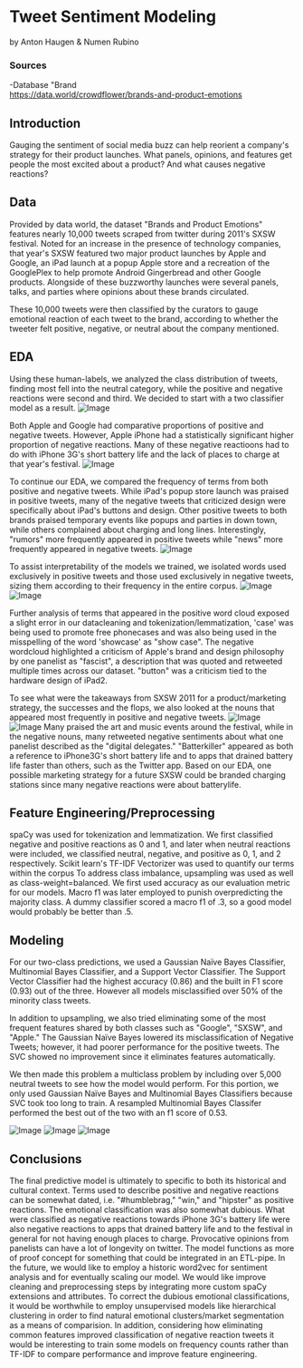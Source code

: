 # Tweet Sentiment Modeling
by Anton Haugen & Numen Rubino

### Sources 
-Database "Brand<br>
https://data.world/crowdflower/brands-and-product-emotions

## Introduction
Gauging the sentiment of social media buzz can help reorient a company's strategy for their product launches. What panels, opinions, and features get people the most excited about a product? And what causes negative reactions?

## Data

Provided by data world, the dataset "Brands and Product Emotions" features nearly 10,000 tweets scraped from twitter during 2011's SXSW festival. Noted for an increase in the presence of technology companies, that year's SXSW featured two major product launches by Apple and Google, an iPad launch at a popup Apple store and a recreation of the GooglePlex to help promote Android Gingerbread and other Google products. Alongside of these buzzworthy launches were several panels, talks, and parties where opinions about these brands circulated.

These 10,000 tweets were then classified by the curators to gauge emotional reaction of each tweet to the brand, according to whether the tweeter felt positive, negative, or neutral about the company mentioned. 

## EDA

Using these human-labels, we analyzed the class distribution of tweets, finding most fell into the neutral category, while the positive and negative reactions were second and third. We decided to start with a two classifier model as a result.
![Image](images/emotiondistribution.png?raw=true)

Both Apple and Google had comparative proportions of positive and negative tweets. However, Apple iPhone had a statistically significant higher proportion of negative reactions. Many of these negative reactioons had to do with iPhone 3G's short battery life and the lack of places to charge at that year's festival.
![Image](images/brandcomparison.png?raw=true)

To continue our EDA, we compared the frequency of terms from both positive and negative tweets. While iPad's popup store launch was praised in positive tweets, many of the negative tweets that criticized design were specifically about iPad's buttons and design. Other positive tweets to both brands praised temporary events like popups and parties in down town, while others complained about charging and long lines.  Interestingly, "rumors" more frequently appeared in positive tweets while "news" more frequently appeared in negative tweets.
![Image](images/word_freq_axes.png?raw=true)

To assist interpretability of the models we trained, we isolated words used exclusively in positive tweets and those used exclusively in negative tweets, sizing them according to their frequency in the entire corpus. 
![Image](images/pos_word_wordcloud.png?raw=true)
![Image](images/neg_word_wordcloud.png?raw=true)

Further analysis of terms that appeared in the positive word cloud exposed a slight error in our datacleaning and tokenization/lemmatization, 'case' was being used to promote free phonecases and was also being used in the misspelling of the word 'showcase' as "show case". The negative wordcloud highlighted a criticism of Apple's brand and design philosophy by one panelist as "fascist", a description that was quoted and retweeted multiple times across our dataset. "button" was a criticism tied to the hardware design of iPad2. 

To see what were the takeaways from SXSW 2011 for a product/marketing strategy, the successes and the flops, we also looked at the nouns that appeared most frequently in positive and negative tweets.
![Image](images/pos_noun_wordcloud.png?raw=true)
![Image](images/neg_noun_wordcloud.png?raw=true)
Many praised the art and music events around the festival, while in the negative nouns, many retweeted negative sentiments about what one panelist described as the "digital delegates." "Batterkiller" appeared as both a reference to iPhone3G's short battery life and to apps that drained battery life faster than others, such as the Twitter app. Based on our EDA, one possible marketing strategy for a future SXSW could be branded charging stations since many negative reactions were about batterylife.

## Feature Engineering/Preprocessing
spaCy was used for tokenization and lemmatization. We first classified negative and positive reactions as 0 and 1, and later when neutral reactions were included, we classified neutral, negative, and positive as 0, 1, and 2 respectively. Scikit learn's TF-IDF Vectorizer was used to quantify our terms within the corpus
To address class imbalance, upsampling was used as well as class-weight=balanced.
We first used accuracy as our evaluation metric for our models. Macro f1 was later employed to punish overpredicting the majority class. A dummy classifier scored a macro f1 of .3, so a good model would probably be better than .5.

## Modeling
For our two-class predictions, we used a Gaussian Naïve Bayes Classifier, Multinomial Bayes Classifier, and a Support Vector Classifier. The Support Vector Classifier had the highest accuracy (0.86) and the built in F1 score (0.93) out of the three. However all models misclassified over 50% of the minority class tweets. 

In addition to upsampling, we also tried eliminating some of the most frequent features shared by both classes such as "Google", "SXSW", and "Apple." The Gaussian Naïve Bayes lowered its misclassification of Negative Tweets; however, it had poorer performance for the positive tweets. The SVC showed no improvement since it eliminates features automatically.

We then made this problem a multiclass problem by including over 5,000 neutral tweets to see how the model would perform. For this portion, we only used Gaussian Naïve Bayes and Multinomial Bayes Classifiers because SVC took too long to train. A resampled Multinomial Bayes Classifer performed the best out of the two with an f1 score of 0.53.

![Image](images/naive_resample.png?raw=true)
![Image](images/unsample_multi.png?raw=true)
![Image](images/resample_multi.png?raw=true)

## Conclusions
The final predictive model is ultimately to specific to both its historical and cultural context. Terms used to describe positive and negative reactions can be somewhat dated, i.e. "#humblebrag," "win," and "hipster" as positive reactions. 
The emotional classification was also somewhat dubious. What were classified as negative reactions towards iPhone 3G's battery life were also negative reactions to apps that drained battery life and to the festival in general for not having enough places to charge. Provocative opinions from panelists can have a lot of longevity on twitter.
The model functions as more of proof concept for something that could be integrated in an ETL-pipe. In the future, we would like to employ a historic word2vec for sentiment analysis and for eventually scaling our model. We would like improve cleaning and preprocessing steps by integrating more custom spaCy extensions and attributes.
To correct the dubious emotional classifications, it would be worthwhile to employ unsupervised models like hierarchical clustering in order to find natural emotional clusters/market segmentation as a means of comparision. In addition, considering how eliminating common features improved classification of negative reaction tweets it would be interesting to train some models on frequency counts rather than TF-IDF to compare performance and improve feature engineering.

